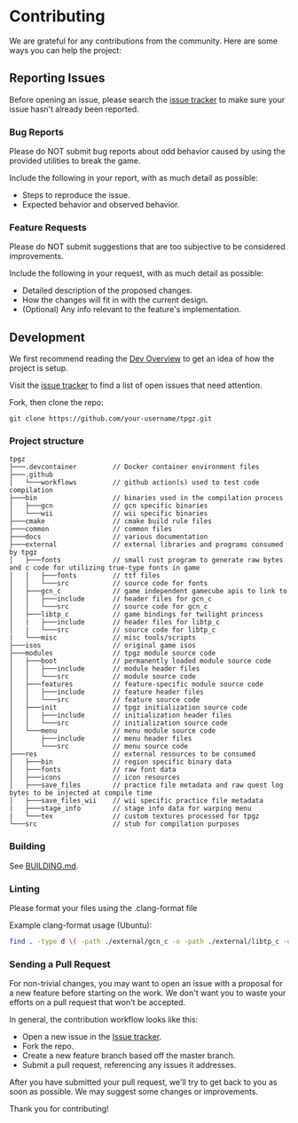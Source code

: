 # Contributing

We are grateful for any contributions from the community.
Here are some ways you can help the project:

## Reporting Issues

Before opening an issue, please search the [issue tracker](https://github.com/zsrtp/tpgz/issues) to make sure your issue hasn't already been reported.

### Bug Reports

Please do NOT submit bug reports about odd behavior caused by using the provided utilities to break the game.

Include the following in your report, with as much detail as possible:

- Steps to reproduce the issue.
- Expected behavior and observed behavior.

### Feature Requests

Please do NOT submit suggestions that are too subjective to be considered improvements.

Include the following in your request, with as much detail as possible:

- Detailed description of the proposed changes.
- How the changes will fit in with the current design.
- (Optional) Any info relevant to the feature's implementation.

## Development

We first recommend reading the [Dev Overview](./docs/DevOverview.md) to get an idea of how the project is setup.

Visit the [issue tracker](https://github.com/zsrtp/tpgz/issues) to find a list of open issues that need attention.

Fork, then clone the repo:

```
git clone https://github.com/your-username/tpgz.git
```

### Project structure

```
tpgz
├───.devcontainer         // Docker container environment files
├───.github
│   └───workflows         // github action(s) used to test code compilation
├───bin                   // binaries used in the compilation process
│   ├───gcn               // gcn specific binaries
│   └───wii               // wii specific binaries
├───cmake                 // cmake build rule files
├───common                // common files
├───docs                  // various documentation
├───external              // external libraries and programs consumed by tpgz
│   ├───fonts             // small rust program to generate raw bytes and c code for utilizing true-type fonts in game
│   │   ├───fonts         // ttf files
│   │   └───src           // source code for fonts
│   ├───gcn_c             // game independent gamecube apis to link to
│   │   ├───include       // header files for gcn_c
│   │   └───src           // source code for gcn_c
│   ├───libtp_c           // game bindings for twilight princess
│   |   ├───include       // header files for libtp_c
│   |   └───src           // source code for libtp_c
|   └───misc              // misc tools/scripts
├───isos                  // original game isos
├───modules               // tpgz module source code
│   ├───boot              // permanently loaded module source code
│   │   ├───include       // module header files
│   │   └───src           // module source code
│   ├───features          // feature-specific module source code
│   │   ├───include       // feature header files
│   │   └───src           // feature source code
│   ├───init              // tpgz initialization source code
│   │   ├───include       // initialization header files
│   │   └───src           // initialization source code
│   └───menu              // menu module source code
│       ├───include       // menu header files
│       └───src           // menu source code
├───res                   // external resources to be consumed
│   ├───bin               // region specific binary data
│   ├───fonts             // raw font data
│   ├───icons             // icon resources
│   ├───save_files        // practice file metadata and raw quest log bytes to be injected at compile time
│   ├───save_files_wii    // wii specific practice file metadata
|   ├───stage_info        // stage info data for warping menu
|   └───tex               // custom textures processed for tpgz
└───src                   // stub for compilation purposes
```

### Building

See [BUILDING.md](./BUILDING.md).

### Linting

Please format your files using the .clang-format file

Example clang-format usage (Ubuntu):

```bash
find . -type d \( -path ./external/gcn_c -o -path ./external/libtp_c -o \) -prune -false -o -regex '.*\.\(cpp\|hpp\|h\|cc\|cxx\)' -exec clang-format -style=file -i {} \;
```

### Sending a Pull Request

For non-trivial changes, you may want to open an issue with a proposal for a new feature before starting on the work.
We don't want you to waste your efforts on a pull request that won't be accepted.

In general, the contribution workflow looks like this:

- Open a new issue in the [Issue tracker](https://github.com/zsrtp/tpgz/issues).
- Fork the repo.
- Create a new feature branch based off the master branch.
- Submit a pull request, referencing any issues it addresses.

After you have submitted your pull request, we'll try to get back to you as soon as possible.
We may suggest some changes or improvements.

Thank you for contributing!
